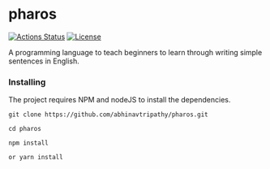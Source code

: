 # pharos

[![Actions Status](https://github.com/abhinavtripathy/pharos/workflows/Node%20CI/badge.svg)](https://github.com/abhinavtripathy/pharos/actions)
[![License](http://img.shields.io/badge/License-MIT-brightgreen.svg)](./LICENSE)

A programming language to teach beginners to learn through writing simple sentences in English.

### Installing

The project requires NPM and nodeJS to install the dependencies.

```
git clone https://github.com/abhinavtripathy/pharos.git

cd pharos

npm install

or yarn install
```

